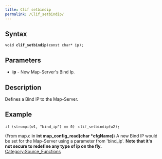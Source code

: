 ```yaml
---
title: Clif setbindip
permalink: /Clif_setbindip/
---
```


Syntax
------

`void `**`clif_setbindip`**`(const char* ip);`

Parameters
----------

-   **ip** - New Map-Server's Bind Ip.

Description
-----------

Defines a Bind IP to the Map-Server.

Example
-------

`if (strcmpi(w1, "bind_ip") == 0)`
` clif_setbindip(w2);`

(From map.c in **int map_config_read(char \*cfgName)**)
A new Bind IP would be set for the Map-Server using a parameter from 'bind_ip'.
**Note that it's not secure to redefine any type of ip on the fly.**
[Category:Source_Functions](Category:Source_Functions)